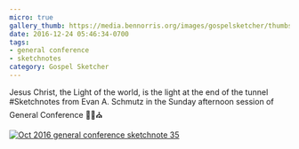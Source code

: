 ```yaml
---
micro: true
gallery_thumb: https://media.bennorris.org/images/gospelsketcher/thumbs/oct-16-5-schmutz.jpg
date: 2016-12-24 05:46:34-0700
tags:
- general conference
- sketchnotes
category: Gospel Sketcher
---
```


Jesus Christ, the Light of the world, is the light at the end of the tunnel
#Sketchnotes from Evan A. Schmutz in the Sunday afternoon session of General Conference ✍🏼⛪️

[![Oct 2016 general conference sketchnote 35](https://media.bennorris.org/images/gospelsketcher/general-conference/oct-2016/oct-16-5-schmutz.jpg)](https://media.bennorris.org/images/gospelsketcher/general-conference/oct-2016/oct-16-5-schmutz.jpg)